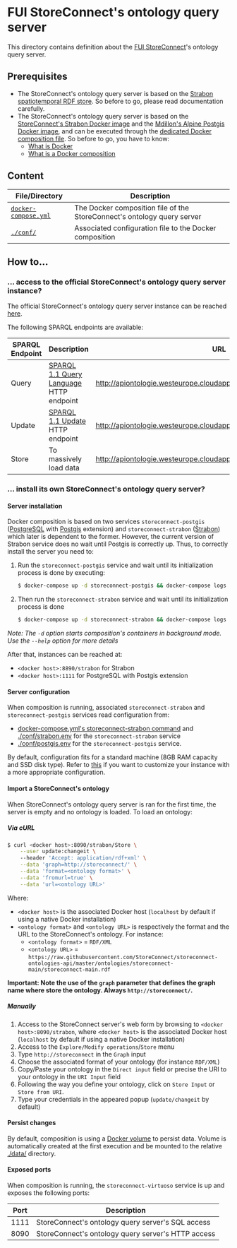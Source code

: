 # FUI StoreConnect's ontology query server

This directory contains definition about the [FUI StoreConnect](https://www.pole-scs.org/projet/storeconnect)'s ontology query server.

## Prerequisites

- The StoreConnect's ontology query server is based on the [Strabon spatiotemporal RDF store](http://www.strabon.di.uoa.gr/). So before to go, please read documentation carefully.
- The StoreConnect's ontology query server is based on the [StoreConnect's Strabon Docker image](https://github.com/StoreConnect/docker-strabon) and the [Mdillon's Alpine Postgis Docker image](https://github.com/appropriate/docker-postgis/tree/master/9.4-2.4/alpine), and can be executed through the [dedicated Docker composition file](./docker-compose.yml). So before to go, you have to know:
    - [What is Docker](https://docs.docker.com/)
    - [What is a Docker composition](https://docs.docker.com/compose/overview/)

## Content

File/Directory                                  | Description
----------------------------------------------- | -----------
[`docker-compose.yml`](./docker-compose.yml)    | The Docker composition file of the StoreConnect's ontology query server
[`./conf/`](./conf)                             | Associated configuration file to the Docker composition

## How to...

### ... access to the official StoreConnect's ontology query server instance?

The official StoreConnect's ontology query server instance can be reached [here](http://apiontologie.westeurope.cloudapp.azure.com:8890/strabon).

The following SPARQL endpoints are available:

SPARQL Endpoint | Description                                                                       | URL
--------------- | --------------------------------------------------------------------------------- | ---------------------------------------------------------------------
Query           | [SPARQL 1.1 Query Language](https://www.w3.org/TR/sparql11-query/) HTTP endpoint  | http://apiontologie.westeurope.cloudapp.azure.com:8890/strabon/Query
Update          | [SPARQL 1.1 Update](https://www.w3.org/TR/sparql11-update/) HTTP endpoint         | http://apiontologie.westeurope.cloudapp.azure.com:8890/strabon/Update
Store           | To massively load data                                                            | http://apiontologie.westeurope.cloudapp.azure.com:8890/strabon/Store

### ... install its own StoreConnect's ontology query server?

#### Server installation

Docker composition is based on two services `storeconnect-postgis` ([PostgreSQL](https://www.postgresql.org/) with [Postgis](http://postgis.net/) extension) and `storeconnect-strabon` ([Strabon](http://www.strabon.di.uoa.gr/)) which later is dependent to the former. However, the current version of Strabon service does no wait until Postgis is correctly up.
Thus, to correctly install the server you need to:
1. Run the `storeconnect-postgis` service and wait until its initialization process is done by executing:
    ```bash
    $ docker-compose up -d storeconnect-postgis && docker-compose logs -f
    ```
2. Then run the `storeconnect-strabon` service and wait until its initialization process is done
    ```bash
    $ docker-compose up -d storeconnect-strabon && docker-compose logs -f
    ```
    
_Note: The `-d` option starts composition's containers in background mode. Use the `--help` option for more details_

After that, instances can be reached at:
- `<docker host>:8890/strabon` for Strabon
- `<docker host>:1111` for PostgreSQL with Postgis extension

#### Server configuration

When composition is running, associated `storeconnect-strabon` and `storeconnect-postgis` services read configuration from:
- [docker-compose.yml's storeconnect-strabon command](./docker-compose.yml) and [./conf/strabon.env](./conf/strabon.env) for the `storeconnect-strabon` service
- [./conf/postgis.env](./conf/postgis.env) for the `storeconnect-postgis` service.

By default, configuration fits for a standard machine (8GB RAM capacity and SSD disk type). Refer to [this](http://www.strabon.di.uoa.gr/download.html) if you want to customize your instance with a more appropriate configuration.

#### Import a StoreConnect's ontology

When StoreConnect's ontology query server is ran for the first time, the server is empty and no ontology is loaded. To load an ontology:

##### Via cURL

```bash
$ curl <docker host>:8090/strabon/Store \
    --user update:changeit \ 
    --header 'Accept: application/rdf+xml' \
    --data 'graph=http://storeconnect/' \
    --data 'format=<ontology format>' \
    --data 'fromurl=true' \
    --data 'url=<ontology URL>'
```

Where:
- `<docker host>` is the associated Docker host (`localhost` by default if using a native Docker installation)
- `<ontology format>` and `<ontology URL>` is respectively the format and the URL to the StoreConnect's ontology. For instance:
    - `<ontology format>` = `RDF/XML`
    - `<ontology URL>` = `https://raw.githubusercontent.com/StoreConnect/storeconnect-ontologies-api/master/ontologies/storeconnect-main/storeconnect-main.rdf`

**Important: Note the use of the `graph` parameter that defines the graph name where store the ontology. Always `http://storeconnect/`.**

##### Manually

1. Access to the StoreConnect server's web form by browsing to `<docker host>:8090/strabon`, where `<docker host>` is the associated Docker host (`localhost` by default if using a native Docker installation)
2. Access to the `Explore/Modify operations`/`Store` menu
3. Type `http://storeconnect` in the `Graph` input
4. Choose the associated format of your ontology (for instance `RDF/XML`) 
5. Copy/Paste your ontology in the `Direct input` field or precise the URI to your ontology in the `URI Input` field
6. Following the way you define your ontology, click on `Store Input` or `Store from URI`.
7. Type your credentials in the appeared popup (`update/changeit` by default) 

#### Persist changes

By default, composition is using a [Docker volume](https://docs.docker.com/engine/admin/volumes/volumes/) to persist data. Volume is automatically created at the first execution and be mounted to the relative [./data/](./data) directory. 

#### Exposed ports

When composition is running, the `storeconnect-virtuoso` service is up and exposes the following ports:

Port    | Description
------- | --------------------------------------------------
1111    | StoreConnect's ontology query server's SQL access
8090    | StoreConnect's ontology query server's HTTP access
